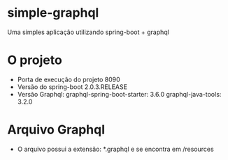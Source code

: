 # simple-graphql

Uma simples aplicação utilizando spring-boot + graphql

# O projeto

- Porta de execução do projeto 8090
- Versão do spring-boot 2.0.3.RELEASE
- Versão Graphql: 
    graphql-spring-boot-starter: 3.6.0
    graphql-java-tools: 3.2.0

# Arquivo Graphql

- O arquivo possui a extensão: *.graphql e se encontra em /resources
